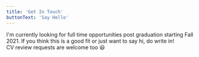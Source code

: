 ```yaml
---
title: 'Get In Touch'
buttonText: 'Say Hello'
---
```


I'm currently looking for full time opportunities post graduation starting Fall 2021. If you think this is a good fit or just want to say hi, do write in!  
CV review requests are welcome too 😃
